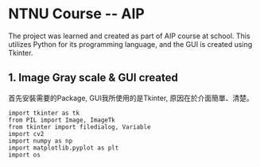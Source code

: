 # NTNU Course -- AIP
The project was learned and created as part of AIP course at school.
This utilizes Python for its programming language, and the GUI is created using Tkinter.

## 1. Image Gray scale & GUI created
首先安裝需要的Package, GUI我所使用的是Tkinter, 原因在於介面簡單、清楚。

    import tkinter as tk
    from PIL import Image, ImageTk
    from tkinter import filedialog, Variable
    import cv2
    import numpy as np
    import matplotlib.pyplot as plt
    import os

